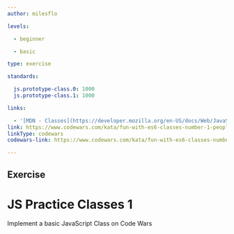 ```yaml
---
author: milesflo

levels:

  - beginner

  - basic

type: exercise

standards:

  js.prototype-class.0: 1000
  js.prototype-class.1: 1000

links:

  - '[MDN - Classes](https://developer.mozilla.org/en-US/docs/Web/JavaScript/Reference/Classes)'
link: https://www.codewars.com/kata/fun-with-es6-classes-number-1-people-people-people
linkType: codewars
codewars-link: https://www.codewars.com/kata/fun-with-es6-classes-number-1-people-people-people

---
```

## Exercise
# JS Practice Classes 1

Implement a basic JavaScript Class on Code Wars
